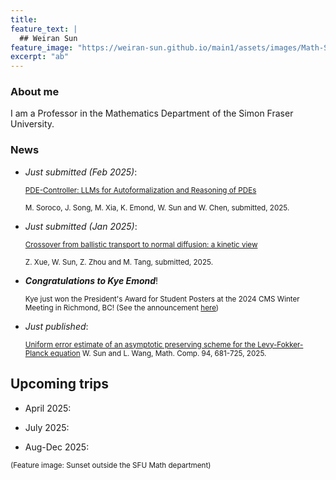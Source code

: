 ```yaml
---
title:
feature_text: |
  ## Weiran Sun
feature_image: "https://weiran-sun.github.io/main1/assets/images/Math-Sunset.png"
excerpt: "ab"
---
```


### About me

I am a Professor in the Mathematics Department of the Simon Fraser University.

### News


- <i>Just submitted (Feb 2025)</i>:

  <small>[PDE-Controller: LLMs for Autoformalization and Reasoning of PDEs](https://arxiv.org/abs/2502.00963)</small>

  <small>M. Soroco, J. Song, M. Xia, K. Emond, W. Sun and W. Chen, submitted, 2025.</small>
  
- <i>Just submitted (Jan 2025)</i>:

  <small>[Crossover from ballistic transport to normal diffusion: a kinetic view](https://arxiv.org/abs/2501.02240)</small>

  <small>Z. Xue, W. Sun, Z. Zhou and M. Tang, submitted, 2025.</small>

- <i>**Congratulations to Kye Emond**</i>!

  <small>Kye just won the President's Award for Student Posters at the 2024 CMS Winter Meeting in Richmond, BC! (See the announcement [here](https://www.sfu.ca/math/events-news/news/2024-news/2024-CMS-Presidents-Award.html))</small>
  
- <i>Just published</i>:
  
  <small>[Uniform error estimate of an asymptotic preserving scheme for the Levy-Fokker-Planck equation](https://arxiv.org/abs/2208.12302)
  W. Sun and L. Wang, Math. Comp. 94, 681-725, 2025.</small>

## Upcoming trips

- April 2025:

- July 2025:

- Aug-Dec 2025:

<small>(Feature image: Sunset outside the SFU Math department)</small>
